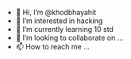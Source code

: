 - 👋 Hi, I’m @khodbhayahit
- 👀 I’m interested in hacking 
- 🌱 I’m currently learning 10 std 
- 💞️ I’m looking to collaborate on ...
- 📫 How to reach me ...

<!---
khodbhayahit/khodbhayahit is a ✨ special ✨ repository because its `README.md` (this file) appears on your GitHub profile.
You can click the Preview link to take a look at your changes.
--->

